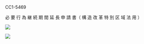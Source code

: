 CC1-5469

必 要 行 為 継 続 期 間 延 長 申 請 書（ 構 造 改 革 特 別 区 域 法 用 ）

![](https://www.nta.go.jp/tmp/3c195c3c-f03e-4eb3-9909-ae783b8677c8/images/68884079eaf61bd73fff01862c88dbe70a59b38ede6eb0cddb55befd0ae0b3cf.jpg)

![](https://www.nta.go.jp/tmp/3c195c3c-f03e-4eb3-9909-ae783b8677c8/images/27615aacd46236ce0446b8a776fbbc03b3b592b61c18a487e158fef1e4596207.jpg)
